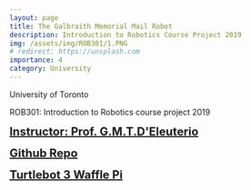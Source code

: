 ```yaml
---
layout: page
title: The Galbraith Memorial Mail Robot
description: Introduction to Robotics Course Project 2019
img: /assets/img/ROB301/1.PNG
# redirect: https://unsplash.com
importance: 4
category: University
---
```


University of Toronto

ROB301: Introduction to Robotics course project 2019

<a href="https://www.utias.utoronto.ca/research-and-centres/space-robotics/" target="_blank" style="font-size: 20px; font-weight: bold;">Instructor: Prof. G.M.T.D'Eleuterio</a>

<a href="https://github.com/houchuyi/Robotic-Control-ROB301" target="_blank" style="font-size: 20px; font-weight: bold;">Github Repo</a>

<a href="https://www.robotis.us/turtlebot-3-waffle-pi/" target="_blank" style="font-size: 20px; font-weight: bold;">Turtlebot 3 Waffle Pi</a>

